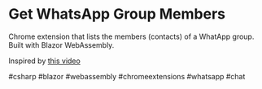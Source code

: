 # Get WhatsApp Group Members

Chrome extension that lists the members (contacts) of a WhatApp group. Built with Blazor WebAssembly.

Inspired by [this video](https://www.youtube.com/watch?v=oyH3G_ntpKk) 

#csharp #blazor #webassembly #chromeextensions #whatsapp #chat